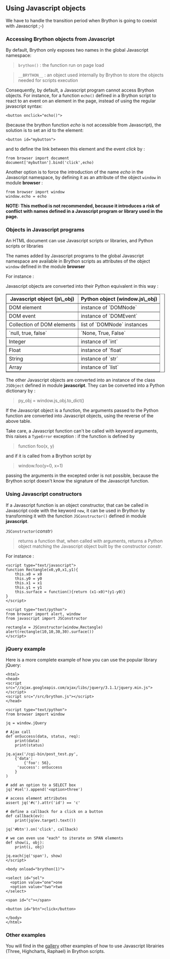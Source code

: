 Using Javascript objects
------------------------

We have to handle the transition period when Brython is going to coexist with 
Javascript ;-)

### Accessing Brython objects from Javascript

By default, Brython only exposes two names in the global Javascript namespace:

> `brython()` : the function run on page load

> `__BRYTHON__` : an object used internally by Brython to store the objects 
> needed for scripts execution

Consequently, by default, a Javascript program cannot access Brython objects.
 For instance, for a function `echo()` defined in a Brython script 
to react to an event on an element in the page, instead of using the regular 
javascript syntax:

    <button onclick="echo()">

(because the brython function _echo_ is not accessible from Javascript), the 
solution is to set an id to the element:

    <button id="mybutton">

and to define the link between this element and the event _click_ by :

    from browser import document
    document['mybutton'].bind('click',echo)

Another option is to force the introduction of the name _echo_ in the 
Javascript namespace, by defining it as an attribute of the object 
`window` in module **browser** :

    from browser import window
    window.echo = echo

<strong>NOTE: This method is not recommended, because it introduces a risk of 
conflict with names defined in a Javascript program or library used in the page.
</strong>

### Objects in Javascript programs

An HTML document can use Javascript scripts or libraries, and Python scripts 
or libraries

The names added by Javascript programs to the global Javascript namespace are
available in Brython scripts as attributes of the object `window` defined in 
the module **browser**

For instance :

>    <script type="text/javascript">
>    circle = {surface:function(r){return 3.14*r*r}}
>    </script>
>    
>    <script type="text/python">
>    from browser import document, window
>
>    document['result'].value = window.circle.surface(10)
>    </script>

Javascript objects are converted into their Python equivalent in this way :

<table border='1' cellpadding=3>

<tr><th>Javascript object (js\_obj)</th><th>Python object (window.js\_obj)</th>
</tr>
<tr><td>DOM element</td><td>instance of `DOMNode`</td></tr>
<tr><td>DOM event</td><td>instance of `DOMEvent`</td></tr>
<tr><td>Collection of DOM elements</td><td>list of `DOMNode` instances</td>
</tr>
<tr><td>`null, true, false`</td><td>`None, True, False`</td></tr>
<tr><td>Integer</td><td>instance of `int`</td></tr>
<tr><td>Float</td><td>instance of `float`</td></tr>
<tr><td>String</td><td>instance of `str`</td></tr>
<tr><td>Array</td><td>instance of `list`</td></tr>
</table>

The other Javascript objects are converted into an instance of the class
`JSObject` defined in module **javascript**. They can be converted into
a Python dictionary by :

>    py_obj = window.js_obj.to_dict()

If the Javascript object is a function, the arguments passed to the Python
function are converted into Javascript objects, using the reverse of the
above table.

Take care, a Javascript function can't be called with keyword arguments, this
raises a `TypeError` exception : if the function is defined by

>    function foo(x, y)

and if it is called from a Brython script by

>    window.foo(y=0, x=1)

passing the arguments in the excepted order is not possible, because the
Brython script doesn't know the signature of the Javascript function.


### Using Javascript constructors

If a Javascript function is an object constructor, that can be called in 
Javascript code with the keyword `new`, it can be used in Brython by 
transforming it with the function `JSConstructor()` defined in module 
**javascript**.

`JSConstructor(`_constr_`)`

> returns a function that, when called with arguments, returns a Python object 
matching the Javascript object built by the constructor _constr_.

For instance :

    <script type="text/javascript">
    function Rectangle(x0,y0,x1,y1){
        this.x0 = x0
        this.y0 = y0
        this.x1 = x1
        this.y1 = y1
        this.surface = function(){return (x1-x0)*(y1-y0)}
    }
    </script>
    
    <script type="text/python">
    from browser import alert, window
    from javascript import JSConstructor

    rectangle = JSConstructor(window.Rectangle)
    alert(rectangle(10,10,30,30).surface())
    </script>

### jQuery example

Here is a more complete example of how you can use the popular library jQuery:

```
<html>
<head>
<script src="//ajax.googleapis.com/ajax/libs/jquery/3.1.1/jquery.min.js">
</script>
<script src="/src/brython.js"></script>
</head>

<script type="text/python">
from browser import window

jq = window.jQuery

# Ajax call
def onSuccess(data, status, req):
    print(data)
    print(status)

jq.ajax('/cgi-bin/post_test.py',
    {'data':
        {'foo': 56},
     'success': onSuccess
    }
)

# add an option to a SELECT box
jq('#sel').append('<option>three')

# access element attributes
assert jq('#c').attr('id') == 'c'

# define a callback for a click on a button
def callback(ev):
    print(jq(ev.target).text())

jq('#btn').on('click', callback)

# we can even use "each" to iterate on SPAN elements
def show(i, obj):
    print(i, obj)

jq.each(jq('span'), show)  
</script>

<body onload="brython(1)">

<select id="sel">
  <option value="one">one
  <option value="two">two
</select>

<span id="c"></span>

<button id="btn">click</button>
 
</body>
</html>
```
    
### Other examples

You will find in the [gallery](../../gallery/gallery_en.html) other examples
of how to use Javascript librairies (Three, Highcharts, Raphael) in Brython 
scripts.
